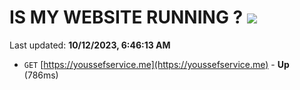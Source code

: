 # IS MY WEBSITE RUNNING ? [![](https://img.shields.io/static/v1?label=Sponsor&message=%E2%9D%A4&logo=GitHub&color=%23fe8e86)](https://github.com/sponsors/<username>)

Last updated: **10/12/2023, 6:46:13 AM**

- `GET` [https://youssefservice.me](https://youssefservice.me) - **Up** (786ms)
